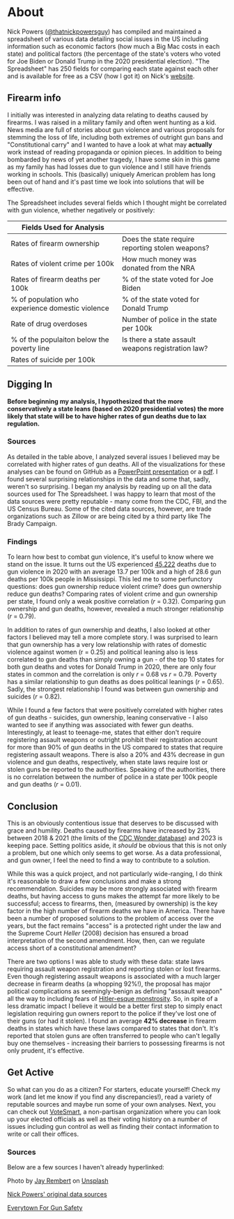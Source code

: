 # About

Nick Powers ([@thatnickpowersguy](https://www.tiktok.com/@thatnickpowersguy)) has compiled and maintained a spreadsheet of various data detailing social issues in the US including information such as economic factors (how much a Big Mac costs in each state) and political factors (the percentage of the state's voters who voted for Joe Biden or Donald Trump in the 2020 presidential election). "The Spreadsheet" has 250 fields for comparing each state against each other and is available for free as a CSV (how I got it) on Nick's [website]( https://www.thatnickpowersguy.com/).

## Firearm info

I initially was interested in analyzing data relating to deaths caused by firearms. I was raised in a military family and often went hunting as a kid. News media are full of stories about gun violence and various proposals for stemming the loss of life, including both extremes of outright gun bans and "Constitutional carry" and I wanted to have a look at what may **actually** work instead of reading propaganda or opinion pieces. In addition to being bombarded by news of yet another tragedy, I have some skin in this game as my family has had losses due to gun violence and I still have friends working in schools. This (basically) uniquely American problem has long been out of hand and it's past time we look into solutions that will be effective.

The Spreadsheet includes several fields which I thought might be correlated with gun violence, whether negatively or positively:

| Fields Used for Analysis |     |
| ------------------------ | --- |
| Rates of firearm ownership | Does the state require reporting stolen weapons? |
| Rates of violent crime per 100k | How much money was donated from the NRA |
| Rates of firearm deaths per 100k | % of the state voted for Joe Biden |
| % of population who experience domestic violence | % of the state voted for Donald Trump |
| Rate of drug overdoses | Number of police in the state per 100k |
| % of the populaiton below the poverty line | Is there a state assault weapons registration law? |
| Rates of suicide per 100k |

## Digging In

**Before beginning my analysis, I hypothesized that the more conservatively a state leans (based on 2020 presidential votes) the more likely that state will be to have higher rates of gun deaths due to lax regulation.**

### Sources

As detailed in the table above, I analyzed several issues I believed may be correlated with higher rates of gun deaths. All of the visualizations for these analyses can be found on GitHub as a [PowerPoint presentation](https://github.com/jeremyraby/nickPowersTikTok/blob/main/firearmDeaths.pptx) or a [pdf](https://github.com/jeremyraby/nickPowersTikTok/blob/main/firearmDeaths.pdf). I found several surprising relationships in the data and some that, sadly, weren't so surprising. I began my analysis by reading up on all the data sources used for The Spreadsheet. I was happy to learn that most of the data sources were pretty reputable - many come from the CDC, FBI, and the US Census Bureau. Some of the cited data sources, however, are trade organizations such as Zillow or are being cited by a third party like The Brady Campaign.

### Findings

To learn how best to combat gun violence, it's useful to know where we stand on the issue. It turns out the US experienced [45,222](https://wonder.cdc.gov/controller/datarequest/D158;jsessionid=B76F9B53AF4C1C03C33CDF78FFEB) deaths due to gun violence in 2020 with an average 13.7 per 100k and a high of 28.6 gun deaths per 100k people in Mississippi. This led me to some perfunctory questions: does gun ownership reduce violent crime? does gun ownership reduce gun deaths? Comparing rates of violent crime and gun ownership per state, I found only a weak positive correlation (*r* = 0.32). Comparing gun ownership and gun deaths, however, revealed a much stronger relationship (*r* = 0.79).

In addition to rates of gun ownership and deaths, I also looked at other factors I believed may tell a more complete story. I was surprised to learn that gun ownership has a very low relationship with rates of domestic violence against women (r = 0.25) and political leaning also is less correlated to gun deaths than simply owning a gun -  of the top 10 states for both gun deaths and votes for Donald Trump in 2020, there are only four states in common and the correlation is only *r* = 0.68 vs *r* = 0.79. Poverty has a similar relationship to gun deaths as does political leanings (*r* = 0.65). Sadly, the strongest relationship I found was between gun ownership and suicides (*r* = 0.82).

While I found a few factors that were positively correlated with higher rates of gun deaths - suicides, gun ownership, leaning conservative - I also wanted to see if anything was associated with fewer gun deaths. Interestingly, at least to teenage-me, states that either don't require registering assault weapons or outright prohibit their registration account for more than 90% of gun deaths in the US compared to states that require registering assault weapons. There is also a 20% and 43% decrease in gun violence and gun deaths, respectively, when state laws require lost or stolen guns be reported to the authorities. Speaking of the authorities, there is no correlation between the number of police in a state per 100k people and gun deaths (*r* = 0.01).

## Conclusion

This is an obviously contentious issue that deserves to be discussed with grace and humility. Deaths caused by firearms have increased by 23% between 2018 & 2021 (the limits of the [CDC Wonder database](https://wonder.cdc.gov/)) and 2023 is keeping pace. Setting politics aside, it *should* be obvious that this is not only a problem, but one which only seems to get worse. As a data professional, and gun owner, I feel the need to find a way to contribute to a solution.

While this was a quick project, and not particularly wide-ranging, I do think it's reasonable to draw a few conclusions and make a strong recommendation. Suicides may be more strongly associated with firearm deaths, but having access to guns makes the attempt far more likely to be successful; access to firearms, then, (measured by ownership) is the key factor in the high number of firearm deaths we have in America. There have been a number of proposed solutions to the problem of access over the years, but the fact remains "access" is a protected right under the law and the Supreme Court *Heller* (2008) decision has ensured a broad interpretation of the second amendment. How, then, can we regulate access short of a constitutional amendment?

There are two options I was able to study with these data: state laws requiring assault weapon registration and reporting stolen or lost firearms. Even though registering assault weapons is associated with a much larger decrease in firearm deaths (a whopping 92%!), the proposal has major political complications as seemingly-benign as defining "asssault weapon" all the way to including fears of [Hitler-esque monstrosity](https://scholarship.law.columbia.edu/cgi/viewcontent.cgi?article=1671&context=faculty_scholarship). So, in spite of a less dramatic impact I believe it would be a better first step to simply enact legislation requiring gun owners report to the police if they've lost one of their guns (or had it stolen). I found an average **42% decrease** in firearm deaths in states which have these laws compared to states that don't. It's reported that stolen guns are often transferred to people who can't legally buy one themselves - increasing their barriers to possessing firearms is not only prudent, it's effective.

## Get Active

So what can you do as a citizen? For starters, educate yourself! Check my work (and let me know if you find any discrepancies!), read a variety of reputable sources and maybe run some of your own analyses. Next, you can check out [VoteSmart](https://justfacts.votesmart.org/), a non-partisan organization where you can look up your elected officials as well as their voting history on a number of issues including gun control as well as finding their contact information to write or call their offices.

### Sources

Below are a few sources I haven't already hyperlinked:

Photo by <a href="https://unsplash.com/@jay_rembert?utm_source=unsplash&utm_medium=referral&utm_content=creditCopyText">Jay Rembert</a> on <a href="https://unsplash.com/photos/wTUm3le1WqI?utm_source=unsplash&utm_medium=referral&utm_content=creditCopyText">Unsplash</a>

[Nick Powers' original data sources](https://www.thatnickpowersguy.com/services-1)

[Everytown For Gun Safety](https://everytownresearch.org/rankings/law/lost-and-stolen-reporting/#:~:text=Gun%20thefts%20occur%20at%20staggering,to%20identify%20gun%20trafficking%20rings.)